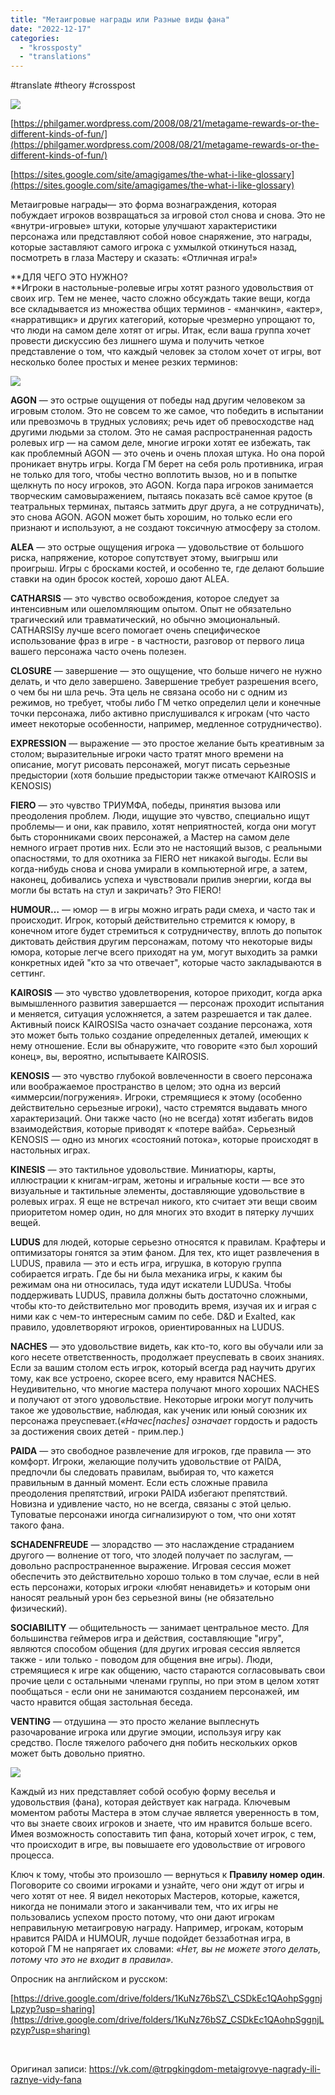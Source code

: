 ```yaml
---
title: "Метаигровые награды или Разные виды фана"
date: "2022-12-17"
categories: 
  - "krossposty"
  - "translations"
---
```


#translate #theory #crosspost

![](https://cyborgsandmages.com/wp-content/uploads/2022/12/121722_1833_1.png)

[https://philgamer.wordpress.com/2008/08/21/metagame-rewards-or-the-different-kinds-of-fun/](https://philgamer.wordpress.com/2008/08/21/metagame-rewards-or-the-different-kinds-of-fun/)

[https://sites.google.com/site/amagigames/the-what-i-like-glossary](https://sites.google.com/site/amagigames/the-what-i-like-glossary)

Метаигровые награды— это форма вознаграждения, которая побуждает игроков возвращаться за игровой стол снова и снова. Это не «внутри-игровые» штуки, которые улучшают характеристики персонажа или представляют собой новое снаряжение, это награды, которые заставляют самого игрока с ухмылкой откинуться назад, посмотреть в глаза Мастеру и сказать: «Отличная игра!»

**ДЛЯ ЧЕГО ЭТО НУЖНО?  
**Игроки в настольные-ролевые игры хотят разного удовольствия от своих игр. Тем не менее, часто сложно обсуждать такие вещи, когда все складывается из множества общих терминов - «манчкин», «актер», «нарративщик» и других категорий, которые чрезмерно упрощают то, что люди на самом деле хотят от игры. Итак, если ваша группа хочет провести дискуссию без лишнего шума и получить четкое представление о том, что каждый человек за столом хочет от игры, вот несколько более простых и менее резких терминов:

![](https://cyborgsandmages.com/wp-content/uploads/2022/12/121722_1833_2.png)

**AGON** — это острые ощущения от победы над другим человеком за игровым столом. Это не совсем то же самое, что победить в испытании или превозмочь в трудных условиях; речь идет об превосходстве над другими людьми за столом. Это не самая распространенная радость ролевых игр — на самом деле, многие игроки хотят ее избежать, так как проблемный AGON — это очень и очень плохая штука. Но она порой проникает внутрь игры. Когда ГМ берет на себя роль противника, играя не только для того, чтобы честно воплотить вызов, но и в попытке щелкнуть по носу игроков, это AGON. Когда пара игроков занимается творческим самовыражением, пытаясь показать всё самое крутое (в театральных терминах, пытаясь затмить друг друга, а не сотрудничать), это снова AGON. AGON может быть хорошим, но только если его признают и используют, а не создают токсичную атмосферу за столом.

**ALEA** — это острые ощущения игрока — удовольствие от большого риска, напряжение, которое сопутствует этому, выигрыш или проигрыш. Игры с бросками костей, и особенно те, где делают большие ставки на один бросок костей, хорошо дают ALEA.

**CATHARSIS** — это чувство освобождения, которое следует за интенсивным или ошеломляющим опытом. Опыт не обязательно трагический или травматический, но обычно эмоциональный. CATHARSISу лучше всего помогает очень специфическое использование фраз в игре - в частности, разговор от первого лица вашего персонажа часто очень полезен.

**CLOSURE** — завершение — это ощущение, что больше ничего не нужно делать, и что дело завершено. Завершение требует разрешения всего, о чем бы ни шла речь. Эта цель не связана особо ни с одним из режимов, но требует, чтобы либо ГМ четко определил цели и конечные точки персонажа, либо активно прислушивался к игрокам (что часто имеет некоторые особенности, например, медленное сотрудничество).

**EXPRESSION** — выражение — это простое желание быть креативным за столом; выразительные игроки часто тратят много времени на описание, могут рисовать персонажей, могут писать серьезные предыстории (хотя большие предыстории также отмечают KAIROSIS и KENOSIS)

**FIERO** — это чувство ТРИУМФА, победы, принятия вызова или преодоления проблем. Люди, ищущие это чувство, специально ищут проблемы— и они, как правило, хотят неприятностей, когда они могут быть сторонниками своих персонажей, а Мастер на самом деле немного играет против них. Если это не настоящий вызов, с реальными опасностями, то для охотника за FIERO нет никакой выгоды. Если вы когда-нибудь снова и снова умирали в компьютерной игре, а затем, наконец, добивались успеха и чувствовали прилив энергии, когда вы могли бы встать на стул и закричать? Это FIERO!

**HUMOUR…** — юмор — в игры можно играть ради смеха, и часто так и происходит. Игрок, который действительно стремится к юмору, в конечном итоге будет стремиться к сотрудничеству, вплоть до попыток диктовать действия другим персонажам, потому что некоторые виды юмора, которые легче всего приходят на ум, могут выходить за рамки конкретных идей "кто за что отвечает", которые часто закладываются в сеттинг.

**KAIROSIS** — это чувство удовлетворения, которое приходит, когда арка вымышленного развития завершается — персонаж проходит испытания и меняется, ситуация усложняется, а затем разрешается и так далее. Активный поиск KAIROSISа часто означает создание персонажа, хотя это может быть только создание определенных деталей, имеющих к нему отношение. Если вы обнаружите, что говорите «это был хороший конец», вы, вероятно, испытываете KAIROSIS.

**KENOSIS** — это чувство глубокой вовлеченности в своего персонажа или воображаемое пространство в целом; это одна из версий «иммерсии/погружения». Игроки, стремящиеся к этому (особенно действительно серьезные игроки), часто стремятся выдавать много характеризаций. Они также часто (но не всегда) хотят избегать видов взаимодействия, которые приводят к «потере вайба». Серьезный KENOSIS — одно из многих «состояний потока», которые происходят в настольных играх.

**KINESIS** — это тактильное удовольствие. Миниатюры, карты, иллюстрации к книгам-играм, жетоны и игральные кости — все это визуальные и тактильные элементы, доставляющие удовольствие в ролевых играх. Я еще не встречал никого, кто считает эти вещи своим приоритетом номер один, но для многих это входит в пятерку лучших вещей.

**LUDUS** для людей, которые серьезно относятся к правилам. Крафтеры и оптимизаторы гонятся за этим фаном. Для тех, кто ищет развлечения в LUDUS, правила — это и есть игра, игрушка, в которую группа собирается играть. Где бы ни была механика игры, к каким бы режимам она ни относилась, туда идут искатели LUDUSа. Чтобы поддерживать LUDUS, правила должны быть достаточно сложными, чтобы кто-то действительно мог проводить время, изучая их и играя с ними как с чем-то интересным самим по себе. D&D и Exalted, как правило, удовлетворяют игроков, ориентированных на LUDUS.

**NACHES** — это удовольствие видеть, как кто-то, кого вы обучали или за кого несете ответственность, продолжает преуспевать в своих знаниях. Если за вашим столом есть игрок, который всегда рад научить других тому, как все устроено, скорее всего, ему нравится NACHES. Неудивительно, что многие мастера получают много хороших NACHES и получают от этого удовольствие. Некоторые игроки могут получить такое же удовольствие, наблюдая, как ученик или юный союзник их персонажа преуспевает.(_«Начес\[naches\]_ _означает_ гордость и радость за достижения своих детей - прим.пер.)

**PAIDA** — это свободное развлечение для игроков, где правила — это комфорт. Игроки, желающие получить удовольствие от PAIDA, предпочли бы следовать правилам, выбирая то, что кажется правильным в данный момент. Если есть сложные правила преодоления препятствий, игроки PAIDA избегают препятствий. Новизна и удивление часто, но не всегда, связаны с этой целью. Туповатые персонажи иногда сигнализируют о том, что они хотят такого фана.

**SCHADENFREUDE** — злорадство — это наслаждение страданием другого — волнение от того, что злодей получает по заслугам, — довольно распространенное выражение. Игровая сессия может обеспечить это действительно хорошо только в том случае, если в ней есть персонажи, которых игроки «любят ненавидеть» и которым они наносят реальный урон без серьезной вины (не обязательно физический).

**SOCIABILITY** — общительность — занимает центральное место. Для большинства геймеров игра и действия, составляющие "игру", являются способом общения (для других игровая сессия является также - или только - поводом для общения вне игры). Люди, стремящиеся к игре как общению, часто стараются согласовывать свои прочие цели с остальными членами группы, но при этом в целом хотят пообщаться - если они не занимаются созданием персонажей, им часто нравится общая застольная беседа.

**VENTING** — отдушина — это просто желание выплеснуть разочарование игрока или другие эмоции, используя игру как средство. После тяжелого рабочего дня побить нескольких орков может быть довольно приятно.

![](https://cyborgsandmages.com/wp-content/uploads/2022/12/121722_1833_3.png)

Каждый из них представляет собой особую форму веселья и удовольствия (фана), которая действует как награда. Ключевым моментом работы Мастера в этом случае является уверенность в том, что вы знаете своих игроков и знаете, что им нравится больше всего. Имея возможность сопоставить тип фана, который хочет игрок, с тем, что происходит в игре, вы повышаете его удовольствие от игрового процесса.

Ключ к тому, чтобы это произошло — вернуться к **Правилу номер один**. Поговорите со своими игроками и узнайте, чего они ждут от игры и чего хотят от нее. Я видел некоторых Мастеров, которые, кажется, никогда не понимали этого и заканчивали тем, что их игры не пользовались успехом просто потому, что они дают игрокам неправильную метаигровую награду. Например, игрокам, которым нравится PAIDA и HUMOUR, лучше подойдет беззаботная игра, в которой ГМ не напрягает их словами: _«Нет, вы не можете этого делать, потому что это не входит в правила»._

Опросник на английском и русском: 

[https://drive.google.com/drive/folders/1KuNz76bSZ\_CSDkEc1QAohpSggnjLpzyp?usp=sharing](https://drive.google.com/drive/folders/1KuNz76bSZ_CSDkEc1QAohpSggnjLpzyp?usp=sharing)

 

Оригинал записи: https://vk.com/@trpgkingdom-metaigrovye-nagrady-ili-raznye-vidy-fana
